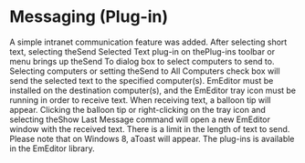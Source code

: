 # Messaging (Plug-in)

A simple intranet communication feature was added. After selecting short
text, selecting theSend Selected Text plug-in on thePlug-ins toolbar or menu brings up theSend To dialog
box to select computers to send to. Selecting computers or setting theSend to All Computers check box will send the selected text to the
specified computer(s). EmEditor must be installed on the destination
computer(s), and the EmEditor tray icon must be running in order to receive
text. When receiving text, a balloon tip will appear. Clicking the balloon tip
or right-clicking on the tray icon and selecting theShow Last Message
command will open a new EmEditor window with the received text. There is a limit
in the length of text to send. Please note that on Windows 8, aToast
will appear. The plug-ins is available in the EmEditor library.
